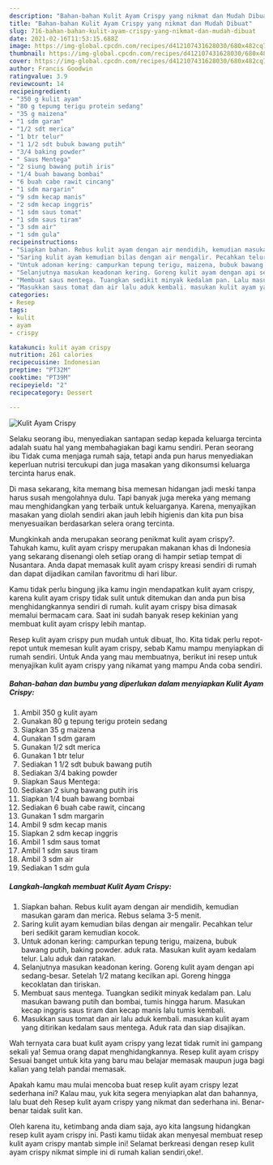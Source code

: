 ```yaml
---
description: "Bahan-bahan Kulit Ayam Crispy yang nikmat dan Mudah Dibuat"
title: "Bahan-bahan Kulit Ayam Crispy yang nikmat dan Mudah Dibuat"
slug: 716-bahan-bahan-kulit-ayam-crispy-yang-nikmat-dan-mudah-dibuat
date: 2021-02-16T11:53:15.688Z
image: https://img-global.cpcdn.com/recipes/d412107431628030/680x482cq70/kulit-ayam-crispy-foto-resep-utama.jpg
thumbnail: https://img-global.cpcdn.com/recipes/d412107431628030/680x482cq70/kulit-ayam-crispy-foto-resep-utama.jpg
cover: https://img-global.cpcdn.com/recipes/d412107431628030/680x482cq70/kulit-ayam-crispy-foto-resep-utama.jpg
author: Francis Goodwin
ratingvalue: 3.9
reviewcount: 14
recipeingredient:
- "350 g kulit ayam"
- "80 g tepung terigu protein sedang"
- "35 g maizena"
- "1 sdm garam"
- "1/2 sdt merica"
- "1 btr telur"
- "1 1/2 sdt bubuk bawang putih"
- "3/4 baking powder"
- " Saus Mentega"
- "2 siung bawang putih iris"
- "1/4 buah bawang bombai"
- "6 buah cabe rawit cincang"
- "1 sdm margarin"
- "9 sdm kecap manis"
- "2 sdm kecap inggris"
- "1 sdm saus tomat"
- "1 sdm saus tiram"
- "3 sdm air"
- "1 sdm gula"
recipeinstructions:
- "Siapkan bahan. Rebus kulit ayam dengan air mendidih, kemudian masukan garam dan merica. Rebus selama 3-5 menit."
- "Saring kulit ayam kemudian bilas dengan air mengalir. Pecahkan telur beri sedikit garam kemudian kocok."
- "Untuk adonan kering: campurkan tepung terigu, maizena, bubuk bawang putih, baking powder. aduk rata. Masukan kulit ayam kedalam telur. Lalu aduk dan ratakan."
- "Selanjutnya masukan keadonan kering. Goreng kulit ayam dengan api sedang-besar. Setelah 1/2 matang kecilkan api. Goreng hingga kecoklatan dan tiriskan."
- "Membuat saus mentega. Tuangkan sedikit minyak kedalam pan. Lalu masukan bawang putih dan bombai, tumis hingga harum. Masukan kecap inggris saus tiram dan kecap manis lalu tumis kembali."
- "Masukkan saus tomat dan air lalu aduk kembali. masukan kulit ayam yang ditirikan kedalam saus mentega. Aduk rata dan siap disajikan."
categories:
- Resep
tags:
- kulit
- ayam
- crispy

katakunci: kulit ayam crispy 
nutrition: 261 calories
recipecuisine: Indonesian
preptime: "PT32M"
cooktime: "PT39M"
recipeyield: "2"
recipecategory: Dessert

---
```



![Kulit Ayam Crispy](https://img-global.cpcdn.com/recipes/d412107431628030/680x482cq70/kulit-ayam-crispy-foto-resep-utama.jpg)

Selaku seorang ibu, menyediakan santapan sedap kepada keluarga tercinta adalah suatu hal yang membahagiakan bagi kamu sendiri. Peran seorang ibu Tidak cuma menjaga rumah saja, tetapi anda pun harus menyediakan keperluan nutrisi tercukupi dan juga masakan yang dikonsumsi keluarga tercinta harus enak.

Di masa  sekarang, kita memang bisa memesan hidangan jadi meski tanpa harus susah mengolahnya dulu. Tapi banyak juga mereka yang memang mau menghidangkan yang terbaik untuk keluarganya. Karena, menyajikan masakan yang diolah sendiri akan jauh lebih higienis dan kita pun bisa menyesuaikan berdasarkan selera orang tercinta. 



Mungkinkah anda merupakan seorang penikmat kulit ayam crispy?. Tahukah kamu, kulit ayam crispy merupakan makanan khas di Indonesia yang sekarang disenangi oleh setiap orang di hampir setiap tempat di Nusantara. Anda dapat memasak kulit ayam crispy kreasi sendiri di rumah dan dapat dijadikan camilan favoritmu di hari libur.

Kamu tidak perlu bingung jika kamu ingin mendapatkan kulit ayam crispy, karena kulit ayam crispy tidak sulit untuk ditemukan dan anda pun bisa menghidangkannya sendiri di rumah. kulit ayam crispy bisa dimasak memalui bermacam cara. Saat ini sudah banyak resep kekinian yang membuat kulit ayam crispy lebih mantap.

Resep kulit ayam crispy pun mudah untuk dibuat, lho. Kita tidak perlu repot-repot untuk memesan kulit ayam crispy, sebab Kamu mampu menyiapkan di rumah sendiri. Untuk Anda yang mau membuatnya, berikut ini resep untuk menyajikan kulit ayam crispy yang nikamat yang mampu Anda coba sendiri.

<!--inarticleads1-->

##### Bahan-bahan dan bumbu yang diperlukan dalam menyiapkan Kulit Ayam Crispy:

1. Ambil 350 g kulit ayam
1. Gunakan 80 g tepung terigu protein sedang
1. Siapkan 35 g maizena
1. Gunakan 1 sdm garam
1. Gunakan 1/2 sdt merica
1. Gunakan 1 btr telur
1. Sediakan 1 1/2 sdt bubuk bawang putih
1. Sediakan 3/4 baking powder
1. Siapkan  Saus Mentega:
1. Sediakan 2 siung bawang putih iris
1. Siapkan 1/4 buah bawang bombai
1. Sediakan 6 buah cabe rawit, cincang
1. Gunakan 1 sdm margarin
1. Ambil 9 sdm kecap manis
1. Siapkan 2 sdm kecap inggris
1. Ambil 1 sdm saus tomat
1. Ambil 1 sdm saus tiram
1. Ambil 3 sdm air
1. Sediakan 1 sdm gula




<!--inarticleads2-->

##### Langkah-langkah membuat Kulit Ayam Crispy:

1. Siapkan bahan. Rebus kulit ayam dengan air mendidih, kemudian masukan garam dan merica. Rebus selama 3-5 menit.
1. Saring kulit ayam kemudian bilas dengan air mengalir. Pecahkan telur beri sedikit garam kemudian kocok.
1. Untuk adonan kering: campurkan tepung terigu, maizena, bubuk bawang putih, baking powder. aduk rata. Masukan kulit ayam kedalam telur. Lalu aduk dan ratakan.
1. Selanjutnya masukan keadonan kering. Goreng kulit ayam dengan api sedang-besar. Setelah 1/2 matang kecilkan api. Goreng hingga kecoklatan dan tiriskan.
1. Membuat saus mentega. Tuangkan sedikit minyak kedalam pan. Lalu masukan bawang putih dan bombai, tumis hingga harum. Masukan kecap inggris saus tiram dan kecap manis lalu tumis kembali.
1. Masukkan saus tomat dan air lalu aduk kembali. masukan kulit ayam yang ditirikan kedalam saus mentega. Aduk rata dan siap disajikan.




Wah ternyata cara buat kulit ayam crispy yang lezat tidak rumit ini gampang sekali ya! Semua orang dapat menghidangkannya. Resep kulit ayam crispy Sesuai banget untuk kita yang baru mau belajar memasak maupun juga bagi kalian yang telah pandai memasak.

Apakah kamu mau mulai mencoba buat resep kulit ayam crispy lezat sederhana ini? Kalau mau, yuk kita segera menyiapkan alat dan bahannya, lalu buat deh Resep kulit ayam crispy yang nikmat dan sederhana ini. Benar-benar taidak sulit kan. 

Oleh karena itu, ketimbang anda diam saja, ayo kita langsung hidangkan resep kulit ayam crispy ini. Pasti kamu tiidak akan menyesal membuat resep kulit ayam crispy mantab simple ini! Selamat berkreasi dengan resep kulit ayam crispy nikmat simple ini di rumah kalian sendiri,oke!.

